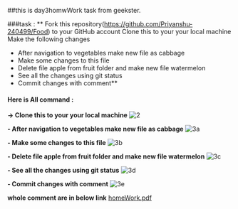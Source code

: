 ##this is day3homwWork task from geekster.

###task :
**
Fork this repository(https://github.com/Priyanshu-240499/Food) to your GitHub account 
Clone this to your your local machine
Make the following changes
- After navigation to vegetables make new file as cabbage
- Make some changes to this file
- Delete file apple from fruit folder and make new file watermelon
- See all the changes using git status
- Commit changes with comment**


#### Here is All command :
**-> Clone this to your your local machine**
![2](https://github.com/praveen00219/day3HomeWork-Food/assets/156374521/349444fd-0cff-4349-b0b5-a0750c339d02)

**- After navigation to vegetables make new file as cabbage**
![3a](https://github.com/praveen00219/day3HomeWork-Food/assets/156374521/09ec8ebe-d46b-49ab-8844-3d8987461d84)

**- Make some changes to this file**
![3b](https://github.com/praveen00219/day3HomeWork-Food/assets/156374521/cfdaabad-d06b-4e72-a6d6-a4e539eeb65e)


**- Delete file apple from fruit folder and make new file watermelon**
![3c](https://github.com/praveen00219/day3HomeWork-Food/assets/156374521/9d0dc3db-9d74-4630-a2d0-ecdccb526b0e)


**- See all the changes using git status**
![3d](https://github.com/praveen00219/day3HomeWork-Food/assets/156374521/62883760-7821-4c4a-b1fd-4740a81aa886)


**- Commit changes with comment**
![3e](https://github.com/praveen00219/day3HomeWork-Food/assets/156374521/49c02466-f3c1-4ab9-9716-bf3182478b5e)


**whole comment are in below link**
[homeWork.pdf](https://github.com/praveen00219/day3HomeWork-Food/files/15365715/homeWork.pdf)
